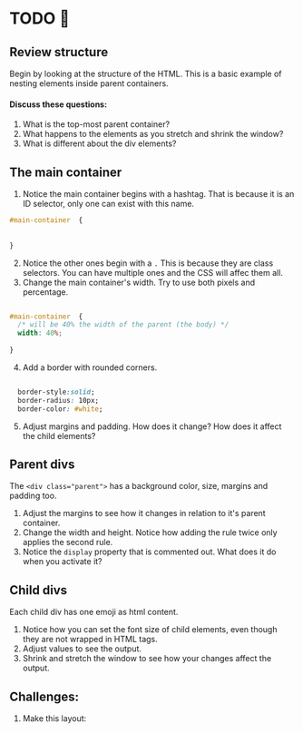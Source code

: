 # TODO 🚧

## Review structure

Begin by looking at the structure of the HTML. This is a basic example of nesting elements inside parent containers.
#### Discuss these questions:
1. What is the top-most parent container?
2. What happens to the elements as you stretch and shrink the window?
3. What is different about the div elements?

## The main container
1. Notice the main container begins with a hashtag. That is because it is an ID selector, only one can exist with this name.
```css
#main-container  {
  
  
}

```

2. Notice the other ones begin with a ``.``   This is because they are class selectors. You can have multiple ones and the CSS will affec them all.
3. Change the main container's width. Try to use both pixels and percentage. 

```css

#main-container  {
  /* will be 40% the width of the parent (the body) */
  width: 40%; 
  
}

```
4. Add a border with rounded corners.
```css

  border-style:solid;
  border-radius: 10px;
  border-color: #white;


```

5. Adjust margins and padding. How does it change? How does it affect the child elements?

## Parent divs
The  ``<div class="parent">`` has a background color, size, margins and padding too. 
1. Adjust the margins to see how it changes in relation to it's parent container. 
2. Change the width and height. Notice how adding the rule twice only applies the second rule.
3. Notice the ``display`` property that is commented out. What does it do when you activate it?

## Child divs
Each child div has one emoji as html content. 
1. Notice how you can set the font size of child elements, even though they are not wrapped in HTML tags.
2. Adjust values to see the output.
3. Shrink and stretch the window to see how your changes affect the output.

## Challenges:

1. Make this layout:
